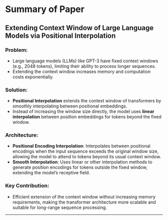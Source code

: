 # Summary of Paper

## Extending Context Window of Large Language Models via Positional Interpolation

### Problem:
- Large language models (LLMs) like GPT-3 have fixed context windows (e.g., 2048 tokens), limiting their ability to process longer sequences.
- Extending the context window increases memory and computation costs exponentially.

### Solution:
- **Positional Interpolation** extends the context window of transformers by smoothly interpolating between positional embeddings.
- Instead of increasing the window size directly, the model uses **linear interpolation** between position embeddings for tokens beyond the fixed window.

### Architecture:
- **Positional Encoding Interpolation**: Interpolates between positional encodings when the input sequence exceeds the original window size, allowing the model to attend to tokens beyond its usual context window.
- **Smooth Interpolation**: Uses linear or other interpolation methods to generate position encodings for tokens outside the fixed window, extending the model’s receptive field.

### Key Contribution:
- Efficient extension of the context window without increasing memory requirements, making the transformer architecture more scalable and suitable for long-range sequence processing.

---

